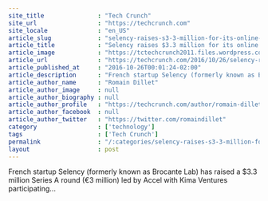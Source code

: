 ```yaml
---
site_title               : "Tech Crunch"
site_url                 : "https://techcrunch.com"
site_locale              : "en_US"
article_slug             : "selency-raises-s3-3-million-for-its-online-marketplace-for-second-hand-furniture"
article_title            : "Selency raises $3.3 million for its online marketplace for second-hand furniture"
article_image            : "https://tctechcrunch2011.files.wordpress.com/2016/10/maxime-brousse-and-charlotte-cadecc81.jpg?w=764&h=400&crop=1"
article_url              : "https://techcrunch.com/2016/10/26/selency-raises-33-million-for-its-online-marketplace-for-second-hand-furniture/"
article_published_at     : "2016-10-26T00:01:24-02:00"
article_description      : "French startup Selency (formerly known as Brocante Lab) has raised a $3.3 million Series A round (€3 million) led by Accel with Kima Ventures participating..."
article_author_name      : "Romain Dillet"
article_author_image     : null
article_author_biography : null
article_author_profile   : "https://techcrunch.com/author/romain-dillet/"
article_author_facebook  : null
article_author_twitter   : "https://twitter.com/romaindillet"
category                 : ['technology']
tags                     : ['Tech Crunch']
permalink                : "/:categories/selency-raises-s3-3-million-for-its-online-marketplace-for-second-hand-furniture/"
layout                   : post
---
```


French startup Selency (formerly known as Brocante Lab) has raised a $3.3 million Series A round (€3 million) led by Accel with Kima Ventures participating...
